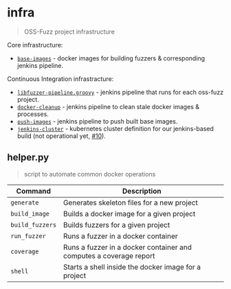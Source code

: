 # infra
> OSS-Fuzz project infrastructure

Core infrastructure:
* [`base-images`](base-images/) - docker images for building fuzzers & corresponding jenkins
  pipeline.

Continuous Integration infrastracture:

* [`libfuzzer-pipeline.groovy`](libfuzzer-pipeline.groovy/) - jenkins pipeline that runs for each oss-fuzz
  project.
* [`docker-cleanup`](docker-cleanup/) - jenkins pipeline to clean stale docker images & processes.
* [`push-images`](push-images/) - jenkins pipeline to push built base images.
* [`jenkins-cluster`](jenkins-cluster/) - kubernetes cluster definition for our jenkins-based build (not operational yet,
[#10](https://github.com/google/oss-fuzz/issues/10)).

## helper.py
> script to automate common docker operations

| Command | Description |
|---------|-------------
| `generate`      | Generates skeleton files for a new project |
| `build_image`   | Builds a docker image for a given project |
| `build_fuzzers` | Builds fuzzers for a given project |
| `run_fuzzer`    | Runs a fuzzer in a docker container |
| `coverage`      | Runs a fuzzer in a docker container and computes a coverage report |
| `shell`         | Starts a shell inside the docker image for a project |
